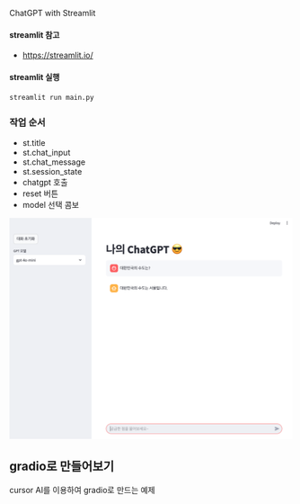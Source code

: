 
ChatGPT with Streamlit

#### streamlit 참고
- https://streamlit.io/


#### streamlit 실행
```bash
streamlit run main.py
```


### 작업 순서
- st.title
- st.chat_input
- st.chat_message
- st.session_state
- chatgpt 호출
- reset 버튼
- model 선택 콤보

![](attachments/Pasted%20image%2020250227063048.png)


## gradio로 만들어보기

cursor AI를 이용하여 gradio로 만드는 예제
